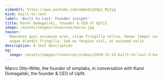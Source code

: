 ```yaml
---
videoUrl: https://www.youtube.com/embed/pI8p2_MyIyg
kind: built-to-last
label: 'Built to Last: Founder insight'
title: Karol Domagalski, founder & CEO of Upfit
image: /assets/images/resources/marco.jpg
teaser:
  Maecenas quis accumsan eros, vitae fringilla tellus. Donec tempor est porta
  augue blandit fringilla. Sed eu feugiat nisl, at euismod velit.
description: A test description
og:
  image: /assets/images/resources/videos/2020-12-15-built-to-last-2-karol-domagalski/og-image.png
---
```


Marco Otto-Witte, the founder of simplabs, in conversation with Karol
Domagalski, the founder & CEO of Upfit.
